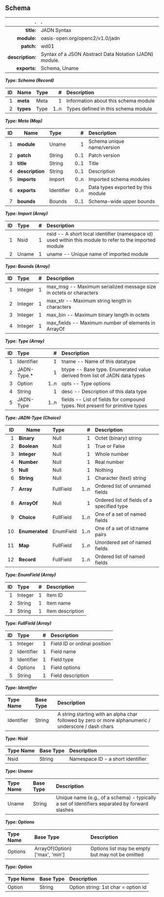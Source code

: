 <!-- Generated from schema\jadn.jadn, Wed Oct 17 09:47:47 2018-->
## Schema
| . | . |
| ---: | :--- |
| **title:** | JADN Syntax |
| **module:** | oasis-open.org/openc2/v1.0/jadn |
| **patch:** | wd01 |
| **description:** | Syntax of a JSON Abstract Data Notation (JADN) module. |
| **exports:** | Schema, Uname |

**_Type: Schema (Record)_**

| ID | Name | Type | # | Description |
| ---: | --- | :--- | ---: | :--- |
| 1 | **meta** | Meta | 1 | Information about this schema module |
| 2 | **types** | Type | 1..n | Types defined in this schema module |

**_Type: Meta (Map)_**

| ID | Name | Type | # | Description |
| ---: | --- | :--- | ---: | :--- |
| 1 | **module** | Uname | 1 | Schema unique name/version |
| 2 | **patch** | String | 0..1 | Patch version |
| 3 | **title** | String | 0..1 | Title |
| 4 | **description** | String | 0..1 | Description |
| 5 | **imports** | Import | 0..n | Imported schema modules |
| 6 | **exports** | Identifier | 0..n | Data types exported by this module |
| 7 | **bounds** | Bounds | 0..1 | Schema-wide upper bounds |

**_Type: Import (Array)_**

| ID | Type | # | Description |
| ---: | :--- | ---: | :--- |
| 1 | Nsid | 1 | nsid -- A short local identifier (namespace id) used within this module to refer to the imported module |
| 2 | Uname | 1 | uname -- Unique name of imported module |

**_Type: Bounds (Array)_**

| ID | Type | # | Description |
| ---: | :--- | ---: | :--- |
| 1 | Integer | 1 | max_msg -- Maximum serialized message size in octets or characters |
| 2 | Integer | 1 | max_str -- Maximum string length in characters |
| 3 | Integer | 1 | max_bin -- Maximum binary length in octets |
| 4 | Integer | 1 | max_fields -- Maximum number of elements in ArrayOf |

**_Type: Type (Array)_**

| ID | Type | # | Description |
| ---: | :--- | ---: | :--- |
| 1 | Identifier | 1 | tname -- Name of this datatype |
| 2 | JADN-Type.* | 1 | btype -- Base type.  Enumerated value derived from list of JADN data types |
| 3 | Option | 1..n | opts -- Type options |
| 4 | String | 1 | desc -- Description of this data type |
| 5 | JADN-Type | 1..n | fields -- List of fields for compound types.  Not present for primitive types |

**_Type: JADN-Type (Choice)_**

| ID | Name | Type | # | Description |
| ---: | --- | :--- | ---: | :--- |
| 1 | **Binary** | Null | 1 | Octet (binary) string |
| 2 | **Boolean** | Null | 1 | True or False |
| 3 | **Integer** | Null | 1 | Whole number |
| 4 | **Number** | Null | 1 | Real number |
| 5 | **Null** | Null | 1 | Nothing |
| 6 | **String** | Null | 1 | Character (text) string |
| 7 | **Array** | FullField | 1..n | Ordered list of unnamed fields |
| 8 | **ArrayOf** | Null | 1 | Ordered list of fields of a specified type |
| 9 | **Choice** | FullField | 1..n | One of a set of named fields |
| 10 | **Enumerated** | EnumField | 1..n | One of a set of id:name pairs |
| 11 | **Map** | FullField | 1..n | Unordered set of named fields |
| 12 | **Record** | FullField | 1..n | Ordered list of named fields |

**_Type: EnumField (Array)_**

| ID | Type | # | Description |
| ---: | :--- | ---: | :--- |
| 1 | Integer | 1 | Item ID |
| 2 | String | 1 | Item name |
| 3 | String | 1 | Item description |

**_Type: FullField (Array)_**

| ID | Type | # | Description |
| ---: | :--- | ---: | :--- |
| 1 | Integer | 1 | Field ID or ordinal position |
| 2 | Identifier | 1 | Field name |
| 3 | Identifier | 1 | Field type |
| 4 | Options | 1 | Field options |
| 5 | String | 1 | Field description |

**_Type: Identifier_**

| Type Name | Base Type | Description |
| :--- | :--- | :--- |
| Identifier | String | A string starting with an alpha char followed by zero or more alphanumeric / underscore / dash chars |

**_Type: Nsid_**

| Type Name | Base Type | Description |
| :--- | :--- | :--- |
| Nsid | String | Namespace ID - a short identifier |

**_Type: Uname_**

| Type Name | Base Type | Description |
| :--- | :--- | :--- |
| Uname | String | Unique name (e.g., of a schema) - typically a set of Identifiers separated by forward slashes |

**_Type: Options_**

| Type Name | Base Type | Description |
| :--- | :--- | :--- |
| Options | ArrayOf(Option) ['max', 'min'] | Options list may be empty but may not be omitted |

**_Type: Option_**

| Type Name | Base Type | Description |
| :--- | :--- | :--- |
| Option | String | Option string: 1st char = option id |
